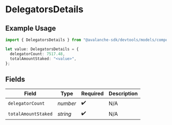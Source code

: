 # DelegatorsDetails

## Example Usage

```typescript
import { DelegatorsDetails } from "@avalanche-sdk/devtools/models/components";

let value: DelegatorsDetails = {
  delegatorCount: 7517.48,
  totalAmountStaked: "<value>",
};
```

## Fields

| Field               | Type                | Required            | Description         |
| ------------------- | ------------------- | ------------------- | ------------------- |
| `delegatorCount`    | *number*            | :heavy_check_mark:  | N/A                 |
| `totalAmountStaked` | *string*            | :heavy_check_mark:  | N/A                 |